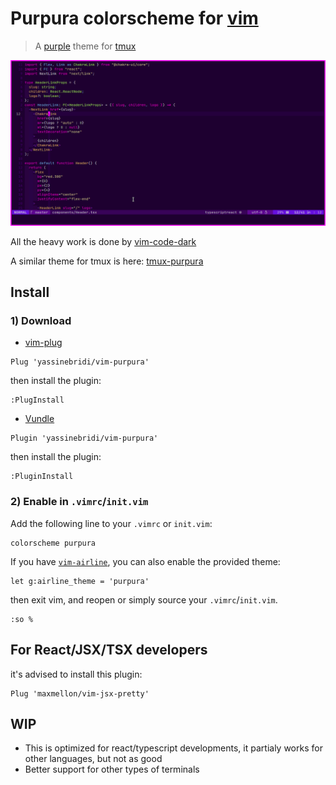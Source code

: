 # Purpura colorscheme for [vim](https://github.com/vim/vim)

> A [purple](https://github.com/yassinebridi/tmux-purpura) theme for [tmux](https://github.com/tmux/tmux/wiki)

![Screenshot](./screenshot.png)

All the heavy work is done by [vim-code-dark](https://github.com/tomasiser/vim-code-dark)

A similar theme for tmux is here: [tmux-purpura](https://github.com/yassinebridi/tmux-purpura)

## Install
### 1) Download
*  [vim-plug](https://github.com/junegunn/vim-plug)
```
Plug 'yassinebridi/vim-purpura'
```
then install the plugin:
```
:PlugInstall
```
*  [Vundle](https://github.com/gmarik/vundle)
```
Plugin 'yassinebridi/vim-purpura'
```
then install the plugin:
```
:PluginInstall
```
### 2) Enable in `.vimrc`/`init.vim`
Add the following line to your `.vimrc` or `init.vim`:

```
colorscheme purpura
```

If you have [`vim-airline`](https://github.com/vim-airline/vim-airline), you can also enable the provided theme:

```
let g:airline_theme = 'purpura'
```
then exit vim, and reopen or simply source your `.vimrc`/`init.vim`.
```
:so %
```
## For React/JSX/TSX developers
it's advised to install this plugin:
```
Plug 'maxmellon/vim-jsx-pretty'
```
## WIP
- This is optimized for react/typescript developments, it partialy works for other languages, but not as good
- Better support for other types of terminals
